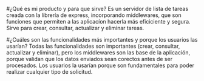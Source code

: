 #¿Qué es mi producto y para que sirve?
Es un servidor de lista de tareas creada con la librería de express, incorporando middlewares, que son funciones que permiten a las aplicacíon hacerla más eficiciente y segura.
Sirve para crear, consultar, actualizar y eliminar tareas.

#¿Cuáles son las funcionalidades más importantes y porque los usuarios las usarían?
Todas las funcionalidades son importantes (crear, consultar, actualizar y eliminar), pero los middlewares son las base de la aplicación, porque validan que los datos enviados sean corectos antes de ser procesados.
Los usuarios la usarían porque son fundamentales para poder realizar cualquier tipo de solicitud.
